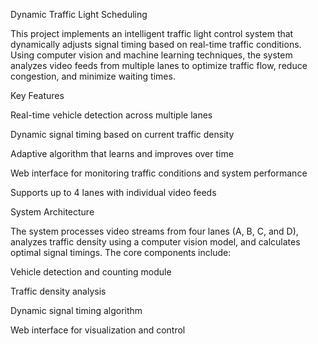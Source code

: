Dynamic Traffic Light Scheduling

This project implements an intelligent traffic light control system that dynamically adjusts signal timing based on real-time traffic conditions. Using computer vision and machine learning techniques, the system analyzes video feeds from multiple lanes to optimize traffic flow, reduce congestion, and minimize waiting times.

Key Features

Real-time vehicle detection across multiple lanes

Dynamic signal timing based on current traffic density

Adaptive algorithm that learns and improves over time

Web interface for monitoring traffic conditions and system performance

Supports up to 4 lanes with individual video feeds


System Architecture

The system processes video streams from four lanes (A, B, C, and D), analyzes traffic density using a computer vision model, and calculates optimal signal timings. The core components include:

Vehicle detection and counting module

Traffic density analysis

Dynamic signal timing algorithm

Web interface for visualization and control

